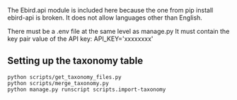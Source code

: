 The Ebird.api module is included here because the one from pip install ebird-api is broken. It does not allow languages other than English.

There must be a .env file at the same level as manage.py
It must contain the key pair value of the API key:
API_KEY='xxxxxxxx'

## Setting up the taxonomy table

```
python scripts/get_taxonomy_files.py
python scripts/merge_taxonomy.py
python manage.py runscript scripts.import-taxonomy
```
